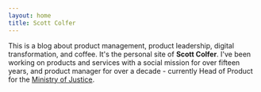 ```yaml
---
layout: home
title: Scott Colfer
---
```

This is a blog about product management, product leadership, digital transformation, and coffee. It's the personal site of <strong>Scott Colfer</strong>. I've been working on products and services with a social mission for over fifteen years, and product manager for over a decade - currently Head of Product for the [Ministry of Justice](https://www.gov.uk/government/organisations/ministry-of-justice/).
